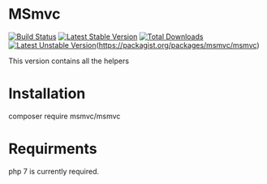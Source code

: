 # MSmvc
[![Build Status](https://travis-ci.org/GO2DESTROY/MSmvc.svg?branch=development)](https://travis-ci.org/GO2DESTROY/MSmvc)
[![Latest Stable Version](https://poser.pugx.org/msmvc/msmvc/v/stable)](https://packagist.org/packages/msmvc/msmvc) [![Total Downloads](https://poser.pugx.org/msmvc/msmvc/downloads)](https://packagist.org/packages/msmvc/msmvc) [![Latest Unstable Version](https://poser.pugx.org/msmvc/msmvc/v/unstable)](https://packagist.org/packages/msmvc/msmvc)(https://packagist.org/packages/msmvc/msmvc)

This version contains all the helpers

# Installation
composer require msmvc/msmvc

# Requirments
php 7 is currently required.
